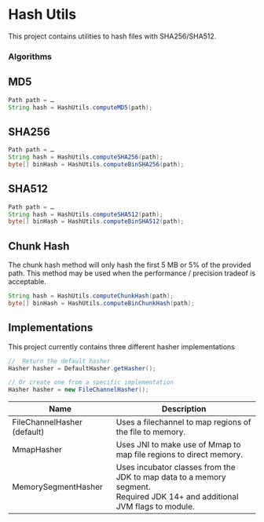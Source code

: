 # Hash Utils

This project contains utilities to hash files with SHA256/SHA512.

### Algorithms

## MD5

```java
Path path = …
String hash = HashUtils.computeMD5(path);
```

## SHA256

```java
Path path = …
String hash = HashUtils.computeSHA256(path);
byte[] binHash = HashUtils.computeBinSHA256(path);
```

## SHA512

```java
Path path = …
String hash = HashUtils.computeSHA512(path);
byte[] binHash = HashUtils.computeBinSHA512(path);
```

## Chunk Hash

The chunk hash method will only hash the first 5 MB or 5% of the provided path. This method may be used when the performance / precision tradeof is acceptable.

```java
String hash = HashUtils.computeChunkHash(path);
byte[] binHash = HashUtils.computeBinChunkHash(path);
```

## Implementations

This project currently contains three different hasher implementations

```java
//  Return the default hasher
Hasher hasher = DefaultHasher.getHasher();

// Or create one from a specific implementation
Hasher hasher = new FileChannelHasher();
```


| Name                          | Description |
|-------------------------------|-------------|
| FileChannelHasher (default)   | Uses a filechannel to map regions of the file to memory.              |
| MmapHasher                    | Uses JNI to make use of Mmap to map file regions to direct memory.         |
| MemorySegmentHasher           | Uses incubator classes from the JDK to map data to a memory segment.<br>Required JDK 14+ and additional JVM flags to module.   |
